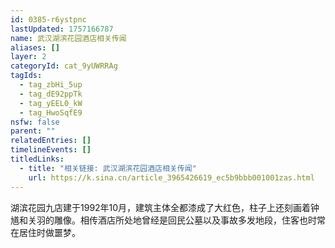 ```yaml
---
id: 0385-r6ystpnc
lastUpdated: 1757166787
name: 武汉湖滨花园酒店相关传闻
aliases: []
layer: 2
categoryId: cat_9yUWRRAg
tagIds:
  - tag_zbHi_5up
  - tag_dE92ppTk
  - tag_yEEL0_kW
  - tag_HwoSqfE9
nsfw: false
parent: ""
relatedEntries: []
timelineEvents: []
titledLinks:
  - title: "相关链接: 武汉湖滨花园酒店相关传闻"
    url: https://k.sina.cn/article_3965426619_ec5b9bbb001001zas.html
---
```


湖滨花园九店建于1992年10月，建筑主体全都漆成了大红色，柱子上还刻画着钟馗和关羽的雕像。相传酒店所处地曾经是回民公墓以及事故多发地段，住客也时常在居住时做噩梦。